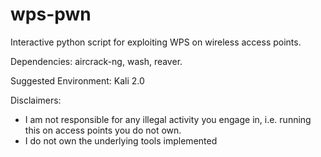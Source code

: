 # wps-pwn
Interactive python script for exploiting WPS on wireless access points.

Dependencies: aircrack-ng, wash, reaver.

Suggested Environment: Kali 2.0

Disclaimers: 
- I am not responsible for any illegal activity you engage in, i.e. running this on access points you do not own. 
- I do not own the underlying tools implemented
